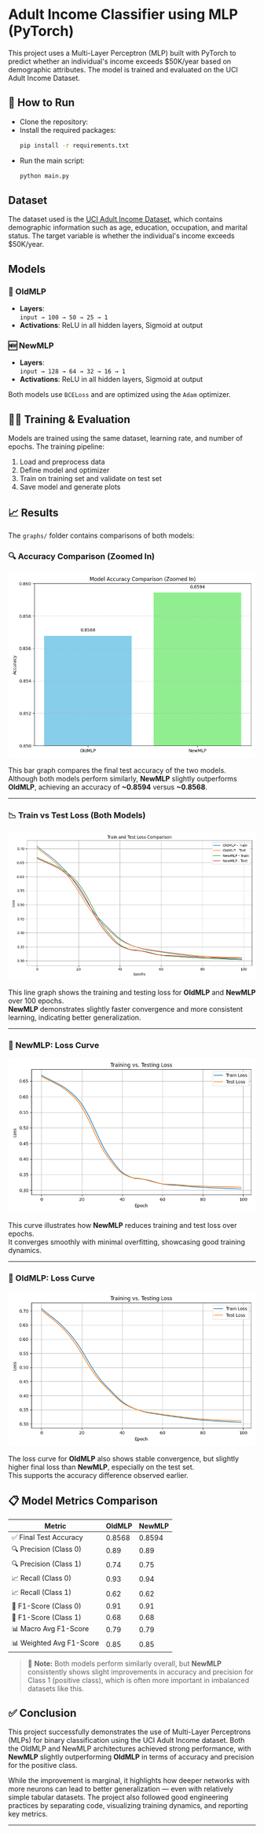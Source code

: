 <!-- # To Do
- Create a conda environment to store the packages
- Export the data that you cleaned in the previous project (you can use your own cleaned data or someone else's) as a CSV file
- Use PyTorch to create a neural network of your choice to perform a regression task
- Train the model on the data you exported
- Use different python files to separate the different parts of your code
- Choose good hyperparameters
- Ensure best practices
- Report proper metrics, along with graph showing training and test loss with epochs
- Work solo or in pairs
- Ensure that your code is well commented
- Create a README file to explain your project, your process, and your findings
- Make sure to include the following in your README:
  - A description of the project
  - The data you used
  - The model you created
  - The results you obtained
- Make sure to not commit __pycache__ files
- Create a requirements.txt file to document the packages you used
- Create a .gitignore file to ignore the data files
- Create a branch for your project on this repository

The best project will be merged into the main branch for showcase! Good luck! -->

# Adult Income Classifier using MLP (PyTorch)
This project uses a Multi-Layer Perceptron (MLP) built with PyTorch to predict whether an individual's income exceeds $50K/year based on demographic attributes. The model is trained and evaluated on the UCI Adult Income Dataset.

## 🚀 How to Run
- Clone the repository:
- Install the required packages:
  ```bash
  pip install -r requirements.txt
  ```
- Run the main script:
  ```bash
  python main.py
  ```

## Dataset
The dataset used is the [UCI Adult Income Dataset](https://archive.ics.uci.edu/ml/datasets/adult), which contains demographic information such as age, education, occupation, and marital status. The target variable is whether the individual's income exceeds $50K/year.

## Models

### 🧓 OldMLP
- **Layers**:  
  `input → 100 → 50 → 25 → 1`  
- **Activations**: ReLU in all hidden layers, Sigmoid at output

### 🆕 NewMLP
- **Layers**:  
  `input → 128 → 64 → 32 → 16 → 1`  
- **Activations**: ReLU in all hidden layers, Sigmoid at output

Both models use `BCELoss` and are optimized using the `Adam` optimizer.

## 🏋️‍♂️ Training & Evaluation

Models are trained using the same dataset, learning rate, and number of epochs. The training pipeline:
1. Load and preprocess data
2. Define model and optimizer
3. Train on training set and validate on test set
4. Save model and generate plots

## 📈 Results

The `graphs/` folder contains comparisons of both models:

### 🔍 Accuracy Comparison (Zoomed In)
![Accuracy Comparison](graphs/accuracy_comparison.png)

This bar graph compares the final test accuracy of the two models.  
Although both models perform similarly, **NewMLP** slightly outperforms **OldMLP**, achieving an accuracy of **~0.8594** versus **~0.8568**.

---

### 📉 Train vs Test Loss (Both Models)
![Comparison Loss](graphs/comparison_loss.png)

This line graph shows the training and testing loss for **OldMLP** and **NewMLP** over 100 epochs.  
**NewMLP** demonstrates slightly faster convergence and more consistent learning, indicating better generalization.

---

### 🧠 NewMLP: Loss Curve
![NewMLP Loss](graphs/loss_curve_newmlp.png)

This curve illustrates how **NewMLP** reduces training and test loss over epochs.  
It converges smoothly with minimal overfitting, showcasing good training dynamics.

---

### 🧠 OldMLP: Loss Curve
![OldMLP Loss](graphs/loss_curve_oldmlp.png)

The loss curve for **OldMLP** also shows stable convergence, but slightly higher final loss than **NewMLP**, especially on the test set.  
This supports the accuracy difference observed earlier.

## 📋 Model Metrics Comparison

| Metric                      | OldMLP   | NewMLP  |
|----------------------------|----------|---------|
| ✅ Final Test Accuracy      | 0.8568   | 0.8594  |
| 🔍 Precision (Class 0)      | 0.89     | 0.89    |
| 🔍 Precision (Class 1)      | 0.74     | 0.75    |
| 📈 Recall (Class 0)         | 0.93     | 0.94    |
| 📈 Recall (Class 1)         | 0.62     | 0.62    |
| 🎯 F1-Score (Class 0)       | 0.91     | 0.91    |
| 🎯 F1-Score (Class 1)       | 0.68     | 0.68    |
| 📊 Macro Avg F1-Score       | 0.79     | 0.79    |
| 📊 Weighted Avg F1-Score    | 0.85     | 0.85    |

> 📝 **Note:** Both models perform similarly overall, but **NewMLP** consistently shows slight improvements in accuracy and precision for Class 1 (positive class), which is often more important in imbalanced datasets like this.

## ✅ Conclusion

This project successfully demonstrates the use of Multi-Layer Perceptrons (MLPs) for binary classification using the UCI Adult Income dataset. Both the OldMLP and NewMLP architectures achieved strong performance, with **NewMLP** slightly outperforming **OldMLP** in terms of accuracy and precision for the positive class.

While the improvement is marginal, it highlights how deeper networks with more neurons can lead to better generalization — even with relatively simple tabular datasets. The project also followed good engineering practices by separating code, visualizing training dynamics, and reporting key metrics.

---
